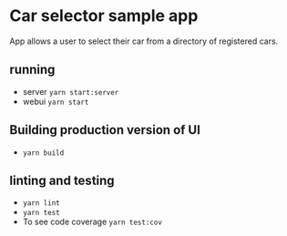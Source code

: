 # Car selector sample app
App allows a user to select their car from a directory of registered cars.

## running
 * server ```yarn start:server```
 * webui ```yarn start```

## Building production version of UI
 * ```yarn build```

## linting and testing
 * ```yarn lint```
 * ```yarn test```
 * To see code coverage ```yarn test:cov```
